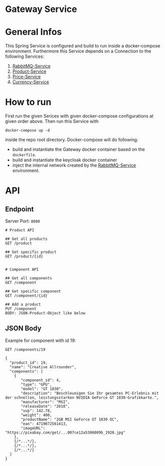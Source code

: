 # Gateway Service

# General Infos

This Spring Service is configured and build to run inside a docker-compose environment.
Furthermore this Service depends on a Connection to the following Services:
1. [RabbitMQ-Service](https://github.com/HTW-KBE-G4/MessageBrokerService)
2. [Product-Service](https://github.com/HTW-KBE-G4/ProductService)
3. [Price-Service](https://github.com/HTW-KBE-G4/PriceService)
4. [Currency-Service](https://github.com/HTW-KBE-G4/CurrencyService)

# How to run

First run the given Serices with given docker-compose configurations at given order above. Then run this Service with
```shell
docker-compose up -d
```
inside the repo root directory. Docker-compose will do following:
- build and instantiate the Gateway docker container based on the `dockerfile`.
- build and instantiate the keycloak docker container
- inject the internal network created by the [RabbitMQ-Service](https://github.com/HTW-KBE-G4/MessageBrokerService) environment.

# API
## Endpoint

Server Port: ```8800```

```
# Product API

## Get all products
GET /product

## Get specific product
GET /product/{id}


# Component API

## Get all components
GET /component

## Get specific component
GET /component/{id}

## Add a product
PUT /component
BODY: JSON-Product-Object like below
```

## JSON  Body

Example for component with id 19:
```
GET /components/19 
```

```json5
{
  "product_id": 19,
  "name": "Creative Allrounder",
  "components": [
    {
       "component_id": 4,
       "type": "GPU",
       "model": "GT 1030",
       "description": "Beschleunigen Sie Ihr gesamtes PC-Erlebnis mit der schnellen, leistungsstarken NVIDIA GeForce GT 1030-Grafikkarte.",
       "manufacturer": "MSI",
       "releaseDate": "2018",
       "uvp": 142.78,
       "weight": 400,
       "productName": "2GB MSI GeForce GT 1030 OC",
       "ean": 4719072561413,
       "imageURL": "https://pixabay.com/get/...007ce12a5306009b_1920.jpg" 
    },
    {/*...*/},
    {/*...*/},
    {/*...*/}    
  ] 
}

```
